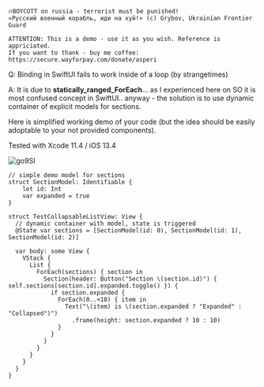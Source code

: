 ```
🔥BOYCOTT on russia - terrorist must be punished!
«Русский военный корабль, иди на хуй!» (c) Grybov, Ukrainian Frontier Guard

ATTENTION: This is a demo - use it as you wish. Reference is appriciated.
If you want to thank - buy me coffee: https://secure.wayforpay.com/donate/asperi
```

Q: Binding in SwiftUI fails to work inside of a loop (by strangetimes)

A: It is due to **statically_ranged_ForEach**... as I experienced here on SO it is most confused concept in SwiftUI.. anyway - the solution is to use dynamic container of explicit models for sections. 

Here is simplified working demo of your code (but the idea should be easily adoptable to your not provided components).

Tested with Xcode 11.4 / iOS 13.4

![go9SI](https://user-images.githubusercontent.com/62171579/177030404-7716870d-0339-4101-8733-a82550cfdc87.gif)

```
// simple demo model for sections
struct SectionModel: Identifiable {
    let id: Int
    var expanded = true
}

struct TestCollapsableListView: View {
  // dynamic container with model, state is triggered
  @State var sections = [SectionModel(id: 0), SectionModel(id: 1), SectionModel(id: 2)]

  var body: some View {
    VStack {
      List {
        ForEach(sections) { section in
          Section(header: Button("Section \(section.id)") { self.sections[section.id].expanded.toggle() }) {
            if section.expanded {
              ForEach(0..<10) { item in
                Text("\(item) is \(section.expanded ? "Expanded" : "Collapsed")")
                  .frame(height: section.expanded ? 10 : 10)
              }
            }
          }
        }
      }
    }
  }
}
```

